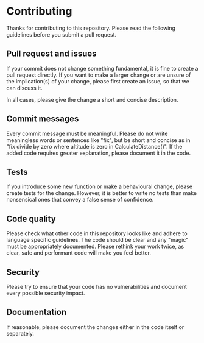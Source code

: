 # Contributing
Thanks for contributing to this repository. Please read the following guidelines before you submit a pull request.

## Pull request and issues
If your commit does not change something fundamental, it is fine to create a pull request directly.
If you want to make a larger change or are unsure of the implication(s) of your change, please first create an issue, so that we can discuss it.

In all cases, please give the change a short and concise description.

## Commit messages
Every commit message must be meaningful.
Please do not write meaningless words or sentences like "fix", but be short and concise as in "fix divide by zero where altitude is zero in CalculateDistance()".
If the added code requires greater explanation, please document it in the code.

## Tests
If you introduce some new function or make a behavioural change, please create tests for the change.
However, it is better to write no tests than make nonsensical ones that convey a false sense of confidence.

## Code quality
Please check what other code in this repository looks like and adhere to language specific guidelines.
The code should be clear and any "magic" must be appropriately documented. Please rethink your work twice, as clear, safe and performant code will make you feel better.

## Security
Please try to ensure that your code has no vulnerabilities and document every possible security impact.

## Documentation
If reasonable, please document the changes either in the code itself or separately.
